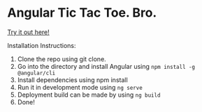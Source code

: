 <h1>Angular Tic Tac Toe. Bro.</h1>

[Try it out here!](https://brictactoe.web.app/)

Installation Instructions:

  1. Clone the repo using git clone.
  2. Go into the directory and install Angular using `npm install -g @angular/cli`
  2. Install dependencies using npm install
  3. Run it in development mode using `ng serve`
  4. Deployment build can be made by using `ng build`
  5. Done!
